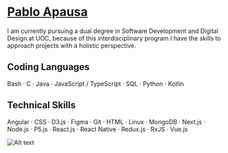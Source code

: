 # <a href="https://apausa.dev" target="_blank" rel="noreferrer">Pablo Apausa</a>

I am currently pursuing a dual degree in Software Development and Digital Design at UOC, because of this interdisciplinary program I have the skills to approach projects with a holistic perspective.

## Coding Languages

Bash · C · Java · JavaScript / TypeScript · SQL · Python · Kotlin

## Technical Skills

Angular · CSS · D3.js · Figma · Git · HTML · Linux · MongoDB · Next.js · Node.js · P5.js · React.js · React Native · Redux.js · RxJS · Vue.js 

![Alt text](https://spotify-recently-played-readme.vercel.app/api?user=pabloapausa)
